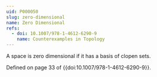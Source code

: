 ```yaml
---
uid: P000050
slug: zero-dimensional
name: Zero Dimensional
refs:
  - doi: 10.1007/978-1-4612-6290-9
    name: Counterexamples in Topology
---
```

A space is zero dimensional if it has a basis of clopen sets.

Defined on page 33 of {{doi:10.1007/978-1-4612-6290-9}}.
